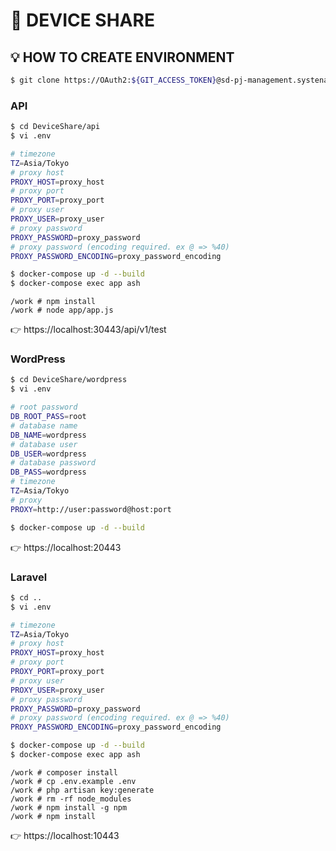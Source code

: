 # 🎃 DEVICE SHARE
## 💡 HOW TO CREATE ENVIRONMENT

```Bash
$ git clone https://OAuth2:${GIT_ACCESS_TOKEN}@sd-pj-management.systena.co.jp:8080/gitlab/docomo-prod/DeviceShare.git
```

### API
```Bash
$ cd DeviceShare/api
$ vi .env

# timezone
TZ=Asia/Tokyo
# proxy host
PROXY_HOST=proxy_host
# proxy port
PROXY_PORT=proxy_port
# proxy user
PROXY_USER=proxy_user
# proxy password
PROXY_PASSWORD=proxy_password
# proxy password (encoding required. ex @ => %40)
PROXY_PASSWORD_ENCODING=proxy_password_encoding

$ docker-compose up -d --build
$ docker-compose exec app ash
```

```
/work # npm install
/work # node app/app.js
```

👉 https://localhost:30443/api/v1/test

### WordPress
```Bash
$ cd DeviceShare/wordpress
$ vi .env

# root password
DB_ROOT_PASS=root
# database name
DB_NAME=wordpress
# database user
DB_USER=wordpress
# database password
DB_PASS=wordpress
# timezone
TZ=Asia/Tokyo
# proxy
PROXY=http://user:password@host:port

$ docker-compose up -d --build
```

👉 https://localhost:20443

### Laravel
```Bash
$ cd ..
$ vi .env

# timezone
TZ=Asia/Tokyo
# proxy host
PROXY_HOST=proxy_host
# proxy port
PROXY_PORT=proxy_port
# proxy user
PROXY_USER=proxy_user
# proxy password
PROXY_PASSWORD=proxy_password
# proxy password (encoding required. ex @ => %40)
PROXY_PASSWORD_ENCODING=proxy_password_encoding

$ docker-compose up -d --build
$ docker-compose exec app ash
```

```
/work # composer install
/work # cp .env.example .env
/work # php artisan key:generate
/work # rm -rf node_modules
/work # npm install -g npm
/work # npm install
```

👉 https://localhost:10443
